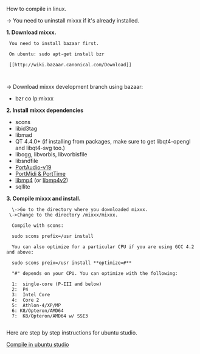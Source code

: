 How to compile in linux.

\-\> You need to uninstall mixxx if it's already installed.

**1. Download mixxx.**

``` 
 You need to install bazaar first.
 
 On ubuntu: sudo apt-get install bzr
 
 [[http://wiki.bazaar.canonical.com/Download]]
 
 
```

\-\> Download mixxx development branch using bazaar:

  - bzr co lp:mixxx

**2. Install mixxx dependencies**

  - scons
  - libid3tag
  - libmad
  - QT 4.4.0+ (if installing from packages, make sure to get
    libqt4-opengl and libqt4-svg too.)
  - libogg, libvorbis, libvorbisfile
  - libsndfile 
  - [PortAudio-v19](http://www.portaudio.com)
  - [PortMidi & PortTime](http://portmedia.sourceforge.net/portmidi)
  - [libmp4](http://www.mpeg4ip.net/) (or
    [libmp4v2](http://code.google.com/p/mp4v2/))
  - sqllite

**3. Compile mixxx and install.**

``` 
  \->Go to the directory where you downloaded mixxx.
 \->Change to the directory /mixxx/mixxx.
```

``` 
  Compile with scons:
  
  sudo scons prefix=/usr install
  
  You can also optimize for a particular CPU if you are using GCC 4.2 and above:
  
  sudo scons preix=/usr install **optimize=#**
  
  "#" depends on your CPU. You can optimize with the following:
  
  1:  single-core (P-III and below)
  2:  P4
  3:  Intel Core
  4:  Core 2
  5:  Athlon-4/XP/MP
  6: K8/Opteron/AMD64
  7:  K8/Opteron/AMD64 w/ SSE3
      
```

Here are step by step instructions for ubuntu studio.

[Compile in ubuntu studio](Compile%20in%20ubuntu%20studio)
